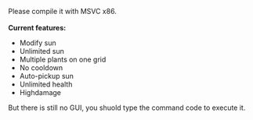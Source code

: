 Please compile it with MSVC x86.\
\
**Current features:**
- Modify sun
- Unlimited sun
- Multiple plants on one grid
- No cooldown
- Auto-pickup sun
- Unlimited health
- Highdamage

But there is still no GUI, you shuold type the command code to execute it.
